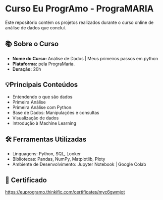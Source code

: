 # Curso Eu ProgrAmo - PrograMARIA

Este repositório contém os projetos realizados durante o curso online de análise de dados que concluí.

## 📚 Sobre o Curso

- **Nome do Curso:** Análise de Dados | Meus primeiros passos em python 
- **Plataforma:** pela PrograMaria.
- **Duração:** 20h

## 💡Principais Conteúdos

- Entendendo o que são dados
- Primeira Análise
- Primeira Análise com Python
- Base de Dados: Manipulações e consultas
- Visualização de dados
- Introdução à Machine Learning

## 🛠 Ferramentas Utilizadas
- Linguagens: Python, SQL, Looker
- Bibliotecas: Pandas, NumPy, Matplotlib, Ploty
- Ambiente de Desenvolvimento: Jupyter Notebook | Google Colab

## 📄 Certificado

https://euprogramo.thinkific.com/certificates/myc6gwmjot

